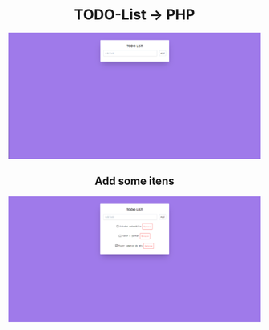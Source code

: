 <h1 align="center">TODO-List -> PHP</h1>

<p align="center"><a href="" target="_blank"><img src="https://github.com/FerreiraWalter/TODO-List/blob/main/img/Vazia.png" width=""></a></p>

<h2 align="center">Add some itens</h2>

<p align="center"><a href="" target="_blank"><img src="https://github.com/FerreiraWalter/TODO-List/blob/main/img/Lista.png" width=""></a></p>
